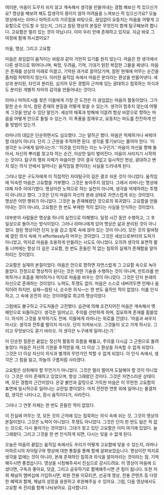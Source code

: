 여러분,
마음이 도무지 쉬지 않고 계속해서 생각을 만들어내는 경험 해보신 적 있으신가요?
명상을 해보려 해도 잡생각이 끊이지 않아 어려움을 느껴보신 적 있으신가요?
오늘 영상에서는 라마나 마하르시의 가르침을 바탕으로,
끊임없이 요동치는 마음을 어떻게 고요함으로 인도할 수 있는지,
그리고 참된 명상의 본질은 무엇인지 함께 탐구해보려 합니다.
고요함은 멀리 있는 것이 아닙니다.
이미 우리 안에 존재하고 있지요.
지금 바로 그 여정에 함께 하시겠어요?



마음,
명상,
그리고 고요함



마음은 끊임없이 움직이는 바람과 같아 가만히 있기를 원치 않는다.
마음은 한 생각에서 다른 생각으로 뛰어다니며,
욕망,
두려움,
기억,
기대가 얽힌 복잡한 그물을 짜낸다.
마음은 존재를 상상의 미래로 이끌고,
기억된 과거로 끌어당기며,
참된 현재에 머무는 순간을 좀처럼 허락하지 않는다.
이러한 움직임 속에서 마음은 분리라는 환상을 만들어낸다.
세상과 분리된,
타인과 분리된,
심지어 모든 경험의 근저에 있는 광대하고 침묵하는 의식과도 분리된 개별적 자아의 감각을 만들어내는 것이다.

라마나 마하르시를 찾은 이들에게 가장 큰 도전은 이 끊임없는 마음의 활동이었다.
그가 말한 순수 의식,
참된 존재의 본질을 어떻게 찾을 수 있는가.
생각이 멈추지 않는데 어떻게 그것을 만날 수 있단 말인가.
세상의 매혹과 방해에 이끌려 항상 바깥으로 향하는 마음을 어떻게 안으로 돌릴 수 있는가.
이 폭풍을 잠재우고,
요동치는 파도를 잔잔하게 만들 방법이 있는가.

라마나의 대답은 단순하면서도 심오했다.
그는 말하곤 했다.
마음은 억제하거나 싸워야 할 대상이 아니다.
단지 그 근원을 추적하면 된다.
생각을 쫓기보다는 물어야 한다.
'이 생각은 누구에게 일어나는가.' '이것을 인지하는 이는 누구인가.' 마음이 자신을 향해 돌아서,
자신의 뿌리를 찾고자 하는 순간,
이상한 일이 벌어진다.
마음이 사라지기 시작하는 것이다.
탐구의 행위 자체가 마음이란 것이 결국 덧없고 일시적인 현상,
광대하고 변치 않는 의식 안에서 일어나는 움직임일 뿐이라는 사실을 드러내게 된다.

그러나 많은 구도자에게 이 직접적인 자아탐구의 길은 결코 쉬운 것이 아니었다.
움직임에 익숙한 마음은 고요함을 거부했다.
그것은 놓아주지 않았다.
그래서 라마나는 명상에 대해 자주 이야기했다.
명상이란 노력으로 하는 실천이 아니며,
생각을 억제하려는 투쟁이 아니라고 했다.
그것은 단지 마음이 자신의 본래 상태로 자연스럽게 쉬는 것이었다.
명상은 어떤 행위가 아니었다.
그것은 늘 존재해왔던 것으로의 회귀였다.
고요함을 만들어내는 것이 아니라,
고요함은 한 번도 부재한 적이 없다는 사실을 인식하는 것이었다.

대부분의 사람들은 명상을 하나의 실천으로 이해했다.
일정 시간 동안 수행하고,
그 후 일상으로 돌아가는 방식이었다.
그러나 라마나에게 있어 명상은 삶과 분리된 것이 아니었다.
참된 명상이란 단지 눈을 감고 침묵 속에 앉아 있는 것이 아니라,
모든 것의 밑바탕에 깔린 의식 속에 거 effortlessly히 머무는 것이었다.
그것은 세상으로부터의 도피가 아니었고,
억지로 마음을 조용하게 만들려는 시도도 아니었다.
오히려 생각의 표면적 활동 너머에는 항상 더 깊은 고요함,
한 번도 흔들린 적 없는 침묵의 실재가 존재함을 알아차리는 것이었다.

고요함은 실재의 본질이었다.
마음은 안으로 향하면 자연스럽게 그 고요함 속으로 녹아들었다.
진정으로 명상적이 된다는 것은 어떤 기술을 수행하는 것이 아니며,
만트라를 반복하거나 호흡을 제어하거나 억지로 마음을 비우는 것이 아니었다.
그것은 단지 본래의 자신으로 존재하는 것이었다.
노력도,
투쟁도 없이.
마음은 스스로 내버려두면 언제나 움직이려 하지만,
실재—참된 나,
순수한 의식—는 한 번도 움직인 적이 없었다.
이를 인식하고,
그 속에 온전히 쉬는 것이야말로 최고의 명상이었다.

그럼에도 불구하고 구도자들은 고전했다.
습관에 의해 조건지어진 마음은 계속해서 옛 패턴으로 되돌아갔다.
생각은 일어났고,
주의를 산만하게 하며,
집요하게 존재를 휩쓸었다.
의식이 그것을 포착하기도 전에.
이들에게 라마나는 위로를 건넸다.
'마음과 싸우지 마시오.
생각과 전투를 벌이지 마시오.
단지 지켜보시오.
그것들이 오고 가게 하시오.
그리고 무엇보다도 묻기 바라오.
이 생각은 누구에게 일어나는가.'

이 단순한 질문은 끝없는 정신적 활동의 흐름을 꿰뚫고,
주의를 다시금 그 근원으로 돌려놓았다.
마음은 자신의 기원을 추적받을 때,
더 이상 그 환상을 지속할 수 없게 되었다.
그것은 더 이상 자신이 의식과 별개의 무언가인 척할 수 없게 되었다.
이 인식 속에서,
생각은 그 힘을 잃고,
하늘의 구름처럼 사라졌다.

고요함은 성취해야 할 무언가가 아니었다.
그것은 멀리 떨어져 도달해야 할 것이 아니었다.
그것은 이미 존재하고 있었으며,
항상 그래왔던 것이다.
그것은 자연스러운 상태이며,
모든 경험의 근간이었다.
온갖 불안과 갈망으로 가득한 마음은 이 무한한 고요함의 표면에 일시적으로 일어나는 교란일 뿐이었다.
마치 잔잔한 연못 위에 일어나는 물결처럼,
생각은 나타나고,
잠시 움직이다가,
사라진다.

그러나 그 연못 자체는 한 번도 흔들린 적이 없었다.

이 진실에 머무는 것,
모든 것의 근저에 있는 침묵하는 의식 속에 쉬는 것,
그것이 명상의 본질이었다.
그것은 노력이 아니었다.
투쟁도 아니었다.
그것은 단지 한 번도 잃은 적 없는 것으로,
다시 돌아가는 것이었다.
그대가 찾고 있던 고요함은 이미 여기에 있었다.
늘 그래왔다.
그리고 그것을 한 번 인식하게 되면,
다시는 잊을 수 없게 된다.



오늘은 마음의 끝없는 움직임 속에서도 우리가 어떻게 고요함에 닿을 수 있는지,
라마나 마하르시의 자아탐구와 명상에 대한 통찰을 통해 함께 살펴보았습니다.
명상이란 억지로 생각을 없애는 것이 아니라,
본래 존재하던 침묵과 의식을 알아차리는 것이라는 점,
기억해두시면 좋겠습니다.
영상을 시청해주셔서 진심으로 감사드려요.
이 영상이 마음에 드셨다면,
구독과 좋아요,
덧글,
그리고 공유하기로 함께해주시면 큰 힘이 됩니다.
또한 저희 채널의 멤버십에 가입하시면,
회원 전용 이모티콘,
선공개 영상,
전용 콘텐츠 등 다양한 혜택과 함께,
채널의 성장을 응원하고 후원해주실 수 있어요.
그럼,
다음 영상에서도 고요함 속 진리를 함께 나눠보아요.
감사합니다.